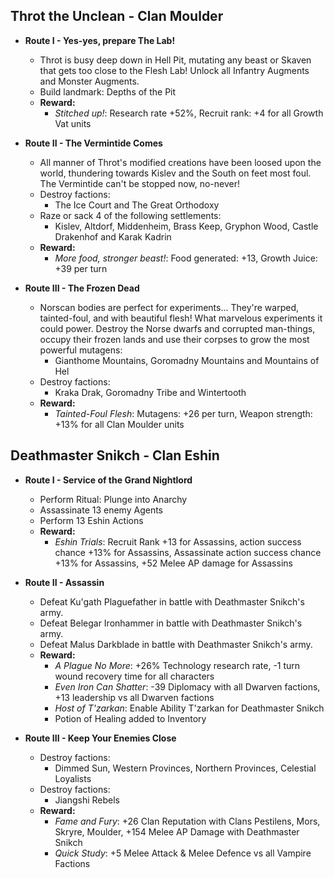 ## Throt the Unclean - Clan Moulder

* **Route I - Yes-yes, prepare The Lab!**
  * Throt is busy deep down in Hell Pit, mutating any beast or Skaven that gets too close to the Flesh Lab! Unlock all 
  Infantry Augments and Monster Augments.
  * Build landmark: Depths of the Pit
  * **Reward:**
    * _Stitched up!_: Research rate +52%, Recruit rank: +4 for all Growth Vat units

* **Route II - The Vermintide Comes**
  * All manner of Throt's modified creations have been loosed upon the world, thundering towards Kislev and the South on
  feet most foul. The Vermintide can't be stopped now, no-never!
  * Destroy factions: 
    * The Ice Court and The Great Orthodoxy
  * Raze or sack 4 of the following settlements:
    * Kislev, Altdorf, Middenheim, Brass Keep, Gryphon Wood, Castle Drakenhof and Karak Kadrin
  * **Reward:**
    * _More food, stronger beast!_: Food generated: +13, Growth Juice: +39 per turn

* **Route III - The Frozen Dead**
  * Norscan bodies are perfect for experiments... They're warped, tainted-foul, and with beautiful flesh! What marvelous
  experiments it could power. Destroy the Norse dwarfs and corrupted man-things, occupy their frozen lands and use their 
  corpses to grow the most powerful mutagens:
    * Gianthome Mountains, Goromadny Mountains and Mountains of Hel
  * Destroy factions: 
    * Kraka Drak, Goromadny Tribe and Wintertooth
  * **Reward:**
    * _Tainted-Foul Flesh_: Mutagens: +26 per turn, Weapon strength: +13% for all Clan Moulder units

## Deathmaster Snikch - Clan Eshin

* **Route I - Service of the Grand Nightlord**
  * Perform Ritual: Plunge into Anarchy
  * Assassinate 13 enemy Agents
  * Perform 13 Eshin Actions
  * **Reward:**
    * _Eshin Trials_: Recruit Rank +13 for Assassins, action success chance +13% for Assassins, Assassinate action success chance +13% for Assassins, +52 Melee AP damage for Assassins

* **Route II - Assassin**
  * Defeat Ku'gath Plaguefather in battle with Deathmaster Snikch's army.
  * Defeat Belegar Ironhammer in battle with Deathmaster Snikch's army.
  * Defeat Malus Darkblade in battle with Deathmaster Snikch's army.
  * **Reward:**
    * _A Plague No More_: +26% Technology research rate, -1 turn wound recovery time for all characters
	* _Even Iron Can Shatter_: -39 Diplomacy with all Dwarven factions, +13 leadership vs all Dwarven factions
	* _Host of T'zarkan_: Enable Ability T'zarkan for Deathmaster Snikch
	* Potion of Healing added to Inventory

* **Route III - Keep Your Enemies Close**
  * Destroy factions: 
    * Dimmed Sun, Western Provinces, Northern Provinces, Celestial Loyalists
  * Destroy factions:
    * Jiangshi Rebels
  * **Reward:**
    * _Fame and Fury_: +26 Clan Reputation with Clans Pestilens, Mors, Skryre, Moulder, +154 Melee AP Damage with Deathmaster Snikch
	* _Quick Study_: +5 Melee Attack & Melee Defence vs all Vampire Factions